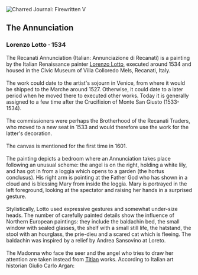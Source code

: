 <div class="artwork-of-the-day">
  <div class="container">
    <div class="img-wrapper">
      <img
        src="https://uploads1.wikiart.org/images/lorenzo-lotto/the-annunciation.jpg!Large.jpg"
        alt="Charred Journal: Firewritten V" />
    </div>
    <div class="artwork-detail">
      <div class="artwork-origin"> 
        <h2 class="artwork-name">The Annunciation</h2>
        <h3 class="artist">
          Lorenzo Lotto
                    ·  1534
        </h3>
      </div>
      <p class="description">
        <span class="artwork-description-text ng-binding" ng-bind-html="viewModel.ArtworkOfTheDay.Description | unsafe">The Recanati Annunciation (Italian: Annunciazione di Recanati) is a painting by the Italian Renaissance painter <a target="_blank" href="/en/lorenzo-lotto">Lorenzo Lotto</a>, executed around 1534 and housed in the Civic Museum of Villa Colloredo Mels, Recanati, Italy.
<br>
<br>The work could date to the artist's sojourn in Venice, from where it would be shipped to the Marche around 1527. Otherwise, it could date to a later period when he moved there to executed other works. Today it is generally assigned to a few time after the Crucifixion of Monte San Giusto (1533-1534).
<br>
<br>The commissioners were perhaps the Brotherhood of the Recanati Traders, who moved to a new seat in 1533 and would therefore use the work for the latter's decoration.
<br>
<br>The canvas is mentioned for the first time in 1601.
<br>
<br>The painting depicts a bedroom where an Annunciation takes place following an unusual scheme: the angel is on the right, holding a white lily, and has got in from a loggia which opens to a garden (the hortus conclusus). His right arm is pointing at the Father God who has shown in a cloud and is blessing Mary from inside the loggia. Mary is portrayed in the left foreground, looking at the spectator and raising her hands in a surprised gesture.
<br>
<br>Stylistically, Lotto used expressive gestures and somewhat under-size heads. The number of carefully painted details show the influence of Northern European paintings: they include the baldachin bed, the small window with sealed glasses, the shelf with a small still life, the hatstand, the stool with an hourglass, the prie-dieu and a scared cat which is fleeing. The baldachin was inspired by a relief by Andrea Sansovino at Loreto.
<br>
<br>The Madonna who face the seer and the angel who tries to draw her attention are taken instead from <a target="_blank" href="/en/titian">Titian</a> works. According to Italian art historian Giulio Carlo Argan:</span>
                        <div class="text-shadow-container" ng-show="showShadow" style=""></div>
      </p>
    </div>
  </div>

</div>
